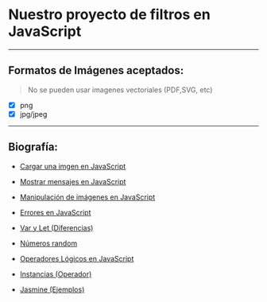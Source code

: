 # Nuestro proyecto de filtros en JavaScript

----
## Formatos de Imágenes aceptados:

> No se pueden usar imagenes vectoriales (PDF,SVG, etc)

- [x] png
- [x] jpg/jpeg

----
## Biografía:

- [Cargar una imgen en JavaScript](https://es.stackoverflow.com/questions/164359/cargar-una-imagen-en-html-y-javascript)

- [Mostrar mensajes en JavaScript](https://www.anerbarrena.com/javascript-prompt-js-5509/)

- [Manipulación de imágenes en JavaScript](http://www.etnassoft.com/2016/11/03/manipulacion-de-imagenes-con-javascript-parte-1/?fbclid=IwAR0dXV2vw-8YteOKOKsElT3C-OfrEhC1JJJSqaNuM6Nv6codJGbA1KrKv80)

- [Errores en JavaScript](https://developer.mozilla.org/es/docs/Web/JavaScript/Referencia/Objetos_globales/Error)

- [Var y Let (Diferencias)](https://es.stackoverflow.com/questions/56116/cuando-conviene-utilizar-var-let-y-const-en-ecma-script-6)

- [Números random](https://developer.mozilla.org/es/docs/Web/JavaScript/Referencia/Objetos_globales/Math/random)

- [Operadores Lógicos en JavaScript](https://developer.mozilla.org/es/docs/Web/JavaScript/Referencia/Operadores/Operadores_l%C3%B3gicos)

- [Instancias (Operador)](https://developer.mozilla.org/es/docs/Web/JavaScript/Referencia/Operadores/instanceof)

- [Jasmine (Ejemplos)](https://jasmine.github.io/2.0/introduction.html?catch=false)